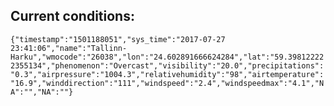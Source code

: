 ## Current conditions: 
 ``` {"timestamp":"1501188051","sys_time":"2017-07-27 23:41:06","name":"Tallinn-Harku","wmocode":"26038","lon":"24.602891666624284","lat":"59.398122222355134","phenomenon":"Overcast","visibility":"20.0","precipitations":"0.3","airpressure":"1004.3","relativehumidity":"98","airtemperature":"16.9","winddirection":"111","windspeed":"2.4","windspeedmax":"4.1","NA":"","NA":""} ```
